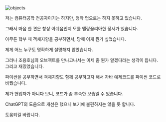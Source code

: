 <img src="https://camo.githubusercontent.com/369035ac06070ac34a3279f5a34aac0e202d91e7afb83cafef2d6903fd8afe8e/68747470733a2f2f696d6167652e616c6164696e2e636f2e6b722f70726f647563742f31393336382f31302f636f7665723530302f6b3937323633353031355f312e6a7067" alt="objects" data-canonical-src="https://image.aladin.co.kr/product/19368/10/cover500/k972635015_1.jpg" style="max-width: 100%;">

저는 컴퓨터공학 전공자이기는 하지만, 정작 업으로는 하지 못하고 있습니다. 

그래서 마음 한 켠은 항상 아쉬움인지 모를 맬랑꼴리아한 정서가 있습니다.

아무튼 학부 때 객체지향을 공부하면서, 당췌 이게 뭔가 싶었습니다. 

제게 어느 누구도 명확하게 설명해지 않았습니다. 

그러나 조용호님의 오브젝트를 만나고나서는 이제 좀 뭔가 알겠다라는 생각이 듭니다. 그리고 재밌었습니다.

파이썬을 공부하면서 객체지향도 함께 공부하고자 해서 자바 예제코드를 파이썬 코드로 바꿨습니다.

제가 현업자가 아니다 보니, 코드가 좀 부족한 모습일 수 있습니다. 

ChatGPT의 도움으로 개선은 했으니 보기에 불편하지는 않을 듯 합니다. 

도움되길 바랍니다. 

